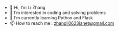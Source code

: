 - 👋 Hi, I’m Li Zhang
- 👀 I’m interested in coding and solving problems
- 🌱 I’m currently learning Python and Flask
- 📫 How to reach me : zhangli0623janet@gmail.com

<!---
li-zhang1/li-zhang1 is a ✨ special ✨ repository because its `README.md` (this file) appears on your GitHub profile.
You can click the Preview link to take a look at your changes.
--->
